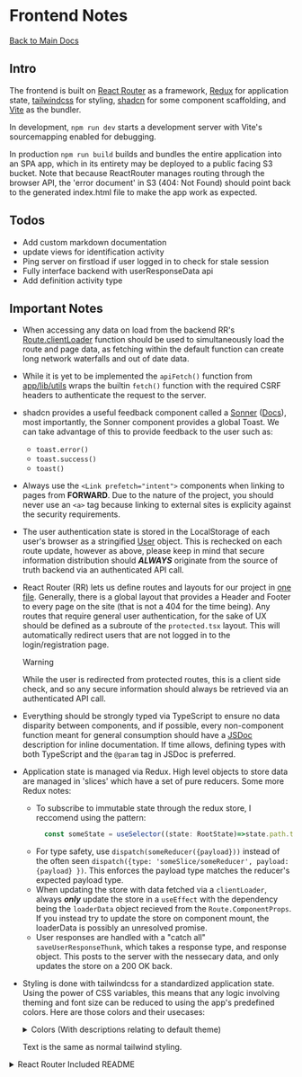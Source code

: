 # Frontend Notes

[Back to Main Docs](../README.md)

## Intro

The frontend is built on [React Router](https://reactrouter.com/home) as a framework, [Redux](https://redux.js.org/) for application state, [tailwindcss](https://tailwindcss.com/) for styling, [shadcn](https://ui.shadcn.com/) for some component scaffolding, and [Vite](https://vite.dev/) as the bundler.

In development, `npm run dev` starts a development server with Vite's sourcemapping enabled for debugging.

In production `npm run build` builds and bundles the entire application into an SPA app, which in its entirety may be deployed to a public facing S3 bucket. Note that because ReactRouter manages routing through the browser API, the 'error document' in S3 (404: Not Found) should point back to the generated index.html file to make the app work as expected.

## Todos

- Add custom markdown documentation
- update views for identification activity
- Ping server on firstload if user logged in to check for stale session
- Fully interface backend with userResponseData api
- Add definition activity type

## Important Notes

- When accessing any data on load from the backend RR's [Route.clientLoader](https://reactrouter.com/start/framework/data-loading#client-data-loading) function should be used to simultaneously load the route and page data, as fetching within the default function can create long network waterfalls and out of date data.

- While it is yet to be implemented the `apiFetch()` function from [app/lib/utils](./app/lib/utils.ts) wraps the builtin `fetch()` function with the required CSRF headers to authenticate the request to the server.

- shadcn provides a useful feedback component called a [Sonner](https://ui.shadcn.com/docs/components/sonner) ([Docs](https://sonner.emilkowal.ski/)), most importantly, the Sonner component provides a global Toast. We can take advantage of this to provide feedback to the user such as:

  - `toast.error()`
  - `toast.success()`
  - `toast()`

- Always use the `<Link prefetch="intent">` components when linking to pages from **FORWARD**. Due to the nature of the project, you should never use an `<a>` tag because linking to external sites is explicity against the security requirements.

- The user authentication state is stored in the LocalStorage of each user's browser as a stringified [User](./app/lib/userSlice.ts) object. This is rechecked on each route update, however as above, please keep in mind that secure information distribution should **_ALWAYS_** originate from the source of truth backend via an authenticated API call.

- React Router (RR) lets us define routes and layouts for our project in [one file](./app/routes.ts). Generally, there is a global layout that provides a Header and Footer to every page on the site (that is not a 404 for the time being). Any routes that require general user authentication, for the sake of UX should be defined as a subroute of the `protected.tsx` layout. This will automatically redirect users that are not logged in to the login/registration page.

  > [!WARNING]
  > While the user is redirected from protected routes, this is a client side check, and so any secure information should always be retrieved via an authenticated API call.

- Everything should be strongly typed via TypeScript to ensure no data disparity between components, and if possible, every non-component function meant for general consumption should have a [JSDoc](https://jsdoc.app/) description for inline documentation. If time allows, defining types with both TypeScript and the `@param` tag in JSDoc is preferred.

- Application state is managed via Redux. High level objects to store data are managed in 'slices' which have a set of pure reducers. Some more Redux notes:
  - To subscribe to immutable state through the redux store, I reccomend using the pattern:
    ```javascript
      const someState = useSelector((state: RootState)=>state.path.to.someState);
    ```
  - For type safety, use `dispatch(someReducer({payload}))` instead of the often seen `dispatch({type: 'someSlice/someReducer', payload: {payload} })`. This enforces the payload type matches the reducer's expected payload type.
  - When updating the store with data fetched via a `clientLoader`, always ***only*** update the store in a `useEffect` with the dependency being the `loaderData` object recieved from the `Route.ComponentProps`. If you instead try to update the store on component mount, the loaderData is possibly an unresolved promise.
  - User responses are handled with a "catch all" `saveUserResponseThunk`, which takes a response type, and response object. This posts to the server with the nessecary data, and only updates the store on a 200 OK back.

- Styling is done with tailwindcss for a standardized application state. Using the power of CSS variables, this means that any logic involving theming and font size can be reduced to using the app's predefined colors. Here are those colors and their usecases:
  <details>
    <summary>Colors (With descriptions relating to default theme)</summary>  

    - `background` - Basic background color.
    - `foreground` - Basic foreground color.
    - `primary` - The iconic cyan-blue of forward, often used as a background.
    - `primary-foreground` - A white to stand out against `primary` for text.
    - `primary-border` - Same color as `primary`, but different in high-contrast theme to add contextual borders to elements that may lose context from normal styling.
    - `secondary` - Similar to foreground as a background color to stand out from the `background` color.
    - `secondary-foreground` - A black to stand out against `secondary` for text.
    - `secondary-border` - Same color as `secondary`, but different in high-contrast theme to add contextual borders to elements that may lose context from normal styling.
    - `accent` - For the orange elements, as a background. For text, use `primary-foreground`
    - `muted` - A muted background color.
    - `muted-foregorund` - A gray to stand out against `muted`for text.
    - `error` - A red background color.
    - `error-foregorund` - A white to stand out against `error`for text.
  </details>

  Text is the same as normal tailwind styling.

<details>
<summary>React Router Included README</summary>

# Welcome to React Router!

A modern, production-ready template for building full-stack React applications using React Router.

[![Open in StackBlitz](https://developer.stackblitz.com/img/open_in_stackblitz.svg)](https://stackblitz.com/github/remix-run/react-router-templates/tree/main/default)

## Features

- 🚀 Server-side rendering
- ⚡️ Hot Module Replacement (HMR)
- 📦 Asset bundling and optimization
- 🔄 Data loading and mutations
- 🔒 TypeScript by default
- 🎉 TailwindCSS for styling
- 📖 [React Router docs](https://reactrouter.com/)

## Getting Started

### Installation

Install the dependencies:

```bash
npm install
```

### Development

Start the development server with HMR:

```bash
npm run dev
```

Your application will be available at `http://localhost:5173`.

## Building for Production

Create a production build:

```bash
npm run build
```

## Deployment

### Docker Deployment

This template includes three Dockerfiles optimized for different package managers:

- `Dockerfile` - for npm
- `Dockerfile.pnpm` - for pnpm
- `Dockerfile.bun` - for bun

To build and run using Docker:

```bash
# For npm
docker build -t my-app .

# For pnpm
docker build -f Dockerfile.pnpm -t my-app .

# For bun
docker build -f Dockerfile.bun -t my-app .

# Run the container
docker run -p 3000:3000 my-app
```

The containerized application can be deployed to any platform that supports Docker, including:

- AWS ECS
- Google Cloud Run
- Azure Container Apps
- Digital Ocean App Platform
- Fly.io
- Railway

### DIY Deployment

If you're familiar with deploying Node applications, the built-in app server is production-ready.

Make sure to deploy the output of `npm run build`

```
├── package.json
├── package-lock.json (or pnpm-lock.yaml, or bun.lockb)
├── build/
│   ├── client/    # Static assets
│   └── server/    # Server-side code
```

## Styling

This template comes with [Tailwind CSS](https://tailwindcss.com/) already configured for a simple default starting experience. You can use whatever CSS framework you prefer.

---

Built with ❤️ using React Router.

</details>
